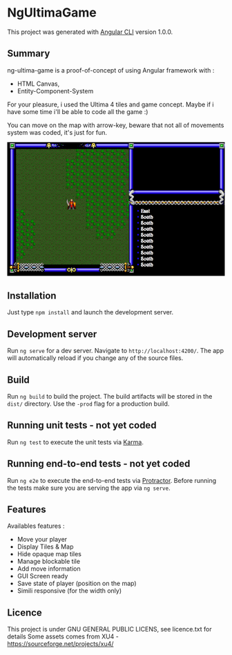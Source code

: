 # NgUltimaGame

This project was generated with [Angular CLI](https://github.com/angular/angular-cli) version 1.0.0.

## Summary
ng-ultima-game is a proof-of-concept of using Angular framework with :
- HTML Canvas,
- Entity-Component-System

For your pleasure, i used the Ultima 4 tiles and game concept.
Maybe if i have some time i'll be able to code all the game :)

You can move on the map with arrow-key, beware that not all of movements system was coded, it's just for fun.

![logo](https://github.com/cyberbobjr/ng-ultima-game/blob/9b48fee3e44404c69cb3259154019f527d0f4f9c/docs/ng-ultima-poc.gif?raw=true "screenshot")

## Installation
Just type ```npm install``` and launch the development server.

## Development server

Run `ng serve` for a dev server. Navigate to `http://localhost:4200/`. The app will automatically reload if you change any of the source files.

## Build

Run `ng build` to build the project. The build artifacts will be stored in the `dist/` directory. Use the `-prod` flag for a production build.

## Running unit tests - not yet coded

Run `ng test` to execute the unit tests via [Karma](https://karma-runner.github.io).

## Running end-to-end tests - not yet coded

Run `ng e2e` to execute the end-to-end tests via [Protractor](http://www.protractortest.org/).
Before running the tests make sure you are serving the app via `ng serve`.

## Features
Availables features :
- Move your player
- Display Tiles & Map
- Hide opaque map tiles
- Manage blockable tile
- Add move information
- GUI Screen ready
- Save state of player (position on the map)
- Simili responsive (for the width only)

## Licence
This project is under GNU GENERAL PUBLIC LICENS, see licence.txt for details
Some assets comes from XU4 - https://sourceforge.net/projects/xu4/